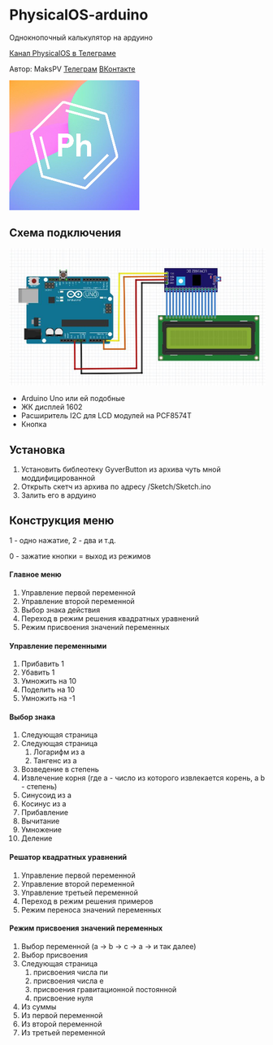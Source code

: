 # PhysicalOS-arduino
Однокнопочный калькулятор на ардуино

[Канал PhysicalOS в Телеграме](http://telete.in/PhysicalOS "Канал PhysicalOS в Телеграме")

Автор: MaksPV [Телеграм](https://telete.in/Maksimushka "Телеграм") [ВКонтакте](http://vk.com/MaksPVi "ВКонтакте")

![Иллюстрация к проекту](https://github.com/MaksPV/PhysicalOS-arduino/raw/master/Logo.png)

## Схема подключения
![Иллюстрация к проекту](https://github.com/MaksPV/PhysicalOS-arduino/raw/master/scheme.jpg)
- Arduino Uno или ей подобные
- ЖК дисплей 1602
- Расширитель I2C для LCD модулей на PCF8574T
- Кнопка

## Установка
1. Установить библеотеку GyverButton из архива чуть мной моддифицированной
2. Открыть скетч из архива по адресу /Sketch/Sketch.ino
3. Залить его в ардуино

## Конструкция меню
1 - одно нажатие, 2 - два и т.д.

0 - зажатие кнопки = выход из режимов

#### Главное меню
1. Управление первой переменной
2. Управление второй переменной
3. Выбор знака действия
4. Переход в режим решения квадратных уравнений
5. Режим присвоения значений переменных

#### Управление переменными
1. Прибавить 1
2. Убавить 1
3. Умножить на 10
4. Поделить на 10
5. Умножить на -1

#### Выбор знака
1. Следующая страница
 1. Следующая страница
    1. Логарифм из a
    2. Тангенс из a
 2. Возведение в степень
 3. Извлечение корня (где a - число из которого извлекается корень, а b - степень)
 4. Синусоид из a
 5. Косинус из a
2. Прибавление
3. Вычитание
4. Умножение
5. Деление

#### Решатор квадратных уравнений
1. Управление первой переменной
2. Управление второй переменной
3. Управление третьей переменной
4. Переход в режим решения примеров
5. Режим переноса значений переменных

#### Режим присвоения значений переменных
1. Выбор переменной (a -> b -> c -> a -> и так далее)
2. Выбор присвоения
  1. Следующая страница
        1. присвоения числа пи
		2. присвоения числа е
		3. присвоения гравитационной постоянной
		4. присвоение нуля
  2. Из суммы
  3. Из первой переменной
  4. Из второй переменной
  5. Из третьей переменной
